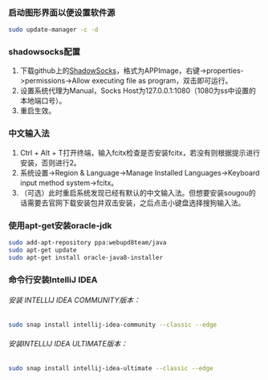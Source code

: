 ### 启动图形界面以便设置软件源
``` bash
sudo update-manager -c -d
```

### shadowsocks配置
1. 下载github上的[ShadowSocks](https://github.com/shadowsocks/shadowsocks-qt5)，格式为APPImage，右键->properties->permissions->Allow executing file as program，双击即可运行。
2. 设置系统代理为Manual，Socks Host为127.0.0.1:1080（1080为ss中设置的本地端口号）。
3. 重启生效。

### 中文输入法
1. Ctrl + Alt + T打开终端，输入fcitx检查是否安装fcitx，若没有则根据提示进行安装，否则进行2。
2. 系统设置->Region & Language->Manage Installed Languages->Keyboard input method system->fcitx。
3. （可选）此时重启系统发现已经有默认的中文输入法。但想要安装sougou的话需要去官网下载安装包并双击安装，之后点击小键盘选择搜狗输入法。

### 使用apt-get安装oracle-jdk
``` bash
sudo add-apt-repository ppa:webupd8team/java
sudo apt-get update
sudo apt-get install oracle-java8-installer
```

### 命令行安装IntelliJ IDEA
###### 安装 INTELLIJ IDEA COMMUNITY版本：
``` bash
sudo snap install intellij-idea-community --classic --edge
```
###### 安装INTELLIJ IDEA ULTIMATE版本：
``` bash
sudo snap install intellij-idea-ultimate --classic --edge
```
